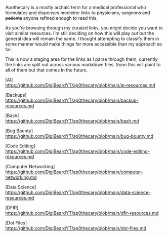 Apothecary is a mostly archaic term for a medical professional who formulates and dispenses ~~medicine~~ links to ~~physicians, surgeons and patients~~ anyone refined enough to read this.

As you’re browsing through my curated links, you might decide you want to visit similar resources. I’m still deciding on how this will play out but the general idea will remain the same. I thought attempting to classify them in some manner would make things far more accessible than my approach so far.

This is now a staging area for the links as I parse through them, currently the links are split out across various markdown files. Soon this will point to all of them but that comes in the future.

[AI]  
https://github.com/DigiBeardYT/ap0thecary/blob/main/ai-resources.md

[Backups]  
https://github.com/DigiBeardYT/ap0thecary/blob/main/backup-resources.md

[Bash]  
https://github.com/DigiBeardYT/ap0thecary/blob/main/bash.md

[Bug Bounty]  
https://github.com/DigiBeardYT/ap0thecary/blob/main/bug-bounty.md

[Code Editing]  
https://github.com/DigiBeardYT/ap0thecary/blob/main/code-editing-resources.md

[Computer Networking]  
https://github.com/DigiBeardYT/ap0thecary/blob/main/computer-networking.md

[Data Science]  
https://github.com/DigiBeardYT/ap0thecary/blob/main/data-science-resources.md

[DFIR]  
https://github.com/DigiBeardYT/ap0thecary/blob/main/dfir-resources.md

[Dot Files]  
https://github.com/DigiBeardYT/ap0thecary/blob/main/dot-files.md
